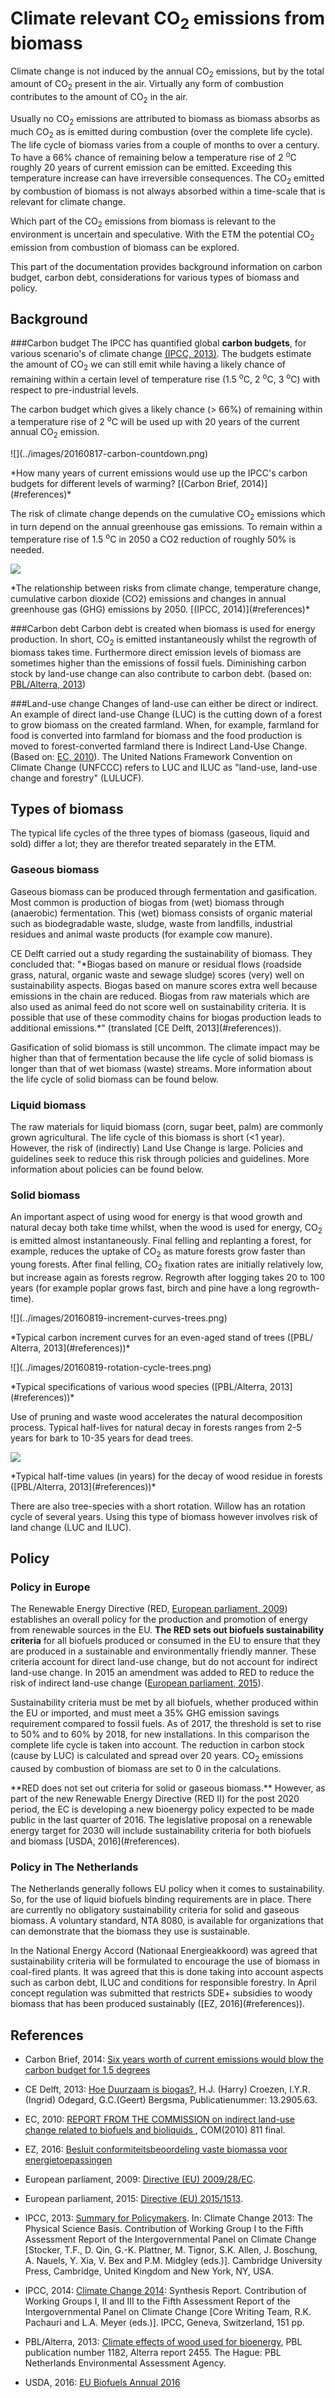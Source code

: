 # Climate relevant CO<sub>2</sub> emissions from biomass

Climate change is not induced by the annual CO<sub>2</sub> emissions, but by the total amount of CO<sub>2</sub> present in the air. Virtually any form of combustion contributes to the amount of CO<sub>2</sub> in the air.</p>Usually no CO<sub>2</sub> emissions are attributed to biomass as biomass absorbs as much CO<sub>2</sub> as is emitted during combustion (over the complete life cycle). The life cycle of biomass varies from a couple of months to over a century. To have a 66% chance of remaining below a temperature rise of 2 <sup>o</sup>C roughly 20 years of current emission can be emitted. Exceeding this temperature increase can have irreversible consequences. The CO<sub>2</sub> emitted by combustion of biomass is not always absorbed within a time-scale that is relevant for climate change.</p>Which part of the CO<sub>2</sub> emissions from biomass is relevant to the environment is uncertain and speculative. With the ETM the potential CO<sub>2</sub> emission from combustion of biomass can be explored. 
<p>
This part of the documentation provides background information on carbon budget, carbon debt, considerations for various types of biomass and policy.

Background
-------------
###Carbon budget
The IPCC has quantified global **carbon budgets**, for various scenario's of climate change [(IPCC, 2013)](#references). The budgets estimate the amount of CO<sub>2</sub> we can still emit while having a likely chance of remaining within a certain level of temperature rise (1.5 <sup>o</sup>C, 2 <sup>o</sup>C, 3 <sup>o</sup>C) with respect to pre-industrial levels.
<p>
The carbon budget which gives a likely chance (> 66%) of remaining within a temperature rise of 2 <sup>o</sup>C will be used up with 20 years of the current annual CO<sub>2</sub> emission. 
<p>
![](../images/20160817-carbon-countdown.png)
<p>
*How many years of current emissions would use up the IPCC's carbon budgets for different levels of warming? [(Carbon Brief, 2014)](#references)*
<p>
The risk of climate change depends on the cumulative CO<sub>2</sub> emissions which in turn depend on the annual greenhouse gas emissions. To remain within a temperature rise of 1.5 <sup>o</sup>C in 2050 a CO2 reduction of roughly 50% is needed.

![](../images/20160819-ipcc-risk-climate-change.png)
<p>
*The relationship between risks from climate change, temperature change, cumulative carbon dioxide (CO2) emissions and changes in annual greenhouse gas (GHG) emissions by 2050. [(IPCC, 2014)](#references)*

###Carbon debt
Carbon debt is created when biomass is used for energy production. In short, CO<sub>2</sub> is emitted instantaneously whilst the regrowth of biomass takes time. Furthermore direct emission levels of biomass are sometimes higher than the emissions of fossil fuels. Diminishing carbon stock by land-use change can also contribute to carbon debt. (based on: [PBL/Alterra, 2013](#references))

###Land-use change
Changes of land-use can either be direct or indirect. An example of direct land-use Change (LUC) is the cutting down of a forest to grow biomass on the created farmland. When, for example, farmland for food is converted into farmland for biomass and the food production is moved to forest-converted farmland there is Indirect Land-Use Change. (Based on: [EC, 2010](#references)). The United Nations Framework Convention on Climate Change (UNFCCC) refers to LUC and ILUC as "land-use, land-use change and forestry" (LULUCF).

Types of biomass
----------------
The typical life cycles of the three types of biomass (gaseous, liquid and sold) differ a lot; they are therefor treated separately in the ETM. 

### Gaseous biomass
Gaseous biomass can be produced through fermentation and gasification. Most common is production of biogas from (wet) biomass through (anaerobic) fermentation. This (wet) biomass consists of organic material such as biodegradable waste, sludge, waste from landfills, industrial residues and animal waste products (for example cow manure).
<p>
CE Delft carried out a study regarding the sustainability of biomass. They concluded that: "*Biogas based on manure or residual flows (roadside grass, natural, organic waste and sewage sludge) scores (very) well on sustainability aspects. Biogas based on manure scores extra well because emissions in the chain are reduced. Biogas from raw materials which are also used as animal feed do not score well on sustainability criteria. It is possible that use of these commodity chains for biogas production leads to additional emissions.*" (translated [CE Delft, 2013](#references)).
<p>
Gasification of solid biomass is still uncommon. The climate impact may be higher than that of fermentation because the life cycle of solid biomass is longer than that of wet biomass (waste) streams. More information about the life cycle of solid biomass can be found below.

### Liquid biomass
The raw materials for liquid biomass (corn, sugar beet, palm) are commonly grown agricultural. The life cycle of this biomass is short (<1 year). However, the risk of (indirectly) Land Use Change is large. Policies and guidelines seek to reduce this risk through policies and guidelines. More information about policies can be found below.

### Solid biomass
An important aspect of using wood for energy is that wood growth and natural decay both take time whilst, when the wood is used for energy, CO<sub>2</sub> is emitted almost instantaneously. Final felling and replanting a forest, for example, reduces the uptake of CO<sub>2</sub> as mature forests grow faster than young forests. After final felling, CO<sub>2</sub> fixation rates are initially relatively low, but increase again as forests regrow. Regrowth after logging takes 20 to 100 years (for example poplar grows fast, birch and pine have a long regrowth-time).
<p>
![](../images/20160819-increment-curves-trees.png)
<p>
*Typical carbon increment curves for an even-aged stand of trees ([PBL/
Alterra, 2013](#references))*
<P>
![](../images/20160819-rotation-cycle-trees.png)
<P>
*Typical specifications of various wood species ([PBL/Alterra, 2013](#references))*
<p>
Use of pruning and waste wood accelerates the natural decomposition process. Typical half-lives for natural decay in forests ranges from 2-5 years for bark to 10-35 years for dead trees.

![](../images/20160819-decay-of-wood.png)
<p>
*Typical half-time values (in years) for the decay of wood residue in forests ([PBL/Alterra, 2013](#references))*
<P> 
There are also tree-species with a short rotation. Willow has an rotation cycle of several years. Using this type of biomass however involves risk of land change (LUC and ILUC).

Policy
------

### Policy in Europe
The Renewable Energy Directive (RED, [European parliament, 2009](#references)) establishes an overall policy for the production and promotion of energy from renewable sources in the EU. **The RED sets out biofuels sustainability criteria** for all biofuels produced or consumed in the EU to ensure that they are produced in a sustainable and environmentally friendly manner. These criteria account for direct land-use change, but do not account for indirect land-use change. In 2015 an amendment was added to RED to reduce the risk of indirect land-use change ([European parliament, 2015](#references)).
<p>
Sustainability criteria must be met by all biofuels, whether produced within the EU or imported, and must meet a 35% GHG emission savings requirement compared to fossil fuels. As of 2017, the threshold is set to rise to 50% and to 60% by 2018, for new installations. In this comparison the complete life cycle is taken into account. The reduction in carbon stock (cause by LUC) is calculated and spread over 20 years. CO<sub>2</sub> emissions caused by combustion of biomass are set to 0 in the calculations. 
<p>
**RED does not set out criteria for solid or gaseous biomass.** However, as part of the new Renewable Energy Directive (RED II) for the post 2020 period, the EC is developing a new bioenergy policy expected to be made public in the last quarter of 2016. The legislative proposal on a renewable energy target for 2030 will include sustainability criteria for both biofuels and biomass [USDA, 2016](#references). 


### Policy in The Netherlands
The Netherlands generally follows EU policy when it comes to sustainability. So, for the use of liquid biofuels binding requirements are in place. There are currently no obligatory sustainability criteria for solid and gaseous biomass. A voluntary standard, NTA 8080, is available for organizations that can demonstrate that the biomass they use is sustainable. 
<p>
In the National Energy Accord (Nationaal Energieakkoord) was agreed that sustainability criteria will be formulated to encourage the use of biomass in coal-fired plants. It was agreed that this is done taking into account aspects such as carbon debt, ILUC and conditions for responsible forestry. In April concept regulation was submitted that restricts SDE+ subsidies to woody biomass that has been produced sustainably ([EZ, 2016](#references)).


<a name="references"></a>References
----------


- Carbon Brief, 2014: [Six years worth of current emissions would blow the carbon budget for 1.5 degrees](https://www.carbonbrief.org/six-years-worth-of-current-emissions-would-blow-the-carbon-budget-for-1-5-degrees)

- CE Delft, 2013: [Hoe Duurzaam is biogas?](http://refman.energytransitionmodel.com/publications/2046), H.J. (Harry) Croezen, I.Y.R. (Ingrid) Odegard, G.C.(Geert) Bergsma, Publicatienummer: 13.2905.63.

- EC, 2010: [REPORT FROM THE COMMISSION
on indirect land-use change related to biofuels and bioliquids ](http://refman.energytransitionmodel.com/publications/2045), COM(2010) 811 final.

- EZ, 2016: [Besluit conformiteitsbeoordeling vaste biomassa voor energietoepassingen](http://refman.energytransitionmodel.com/publications/2050)

- European parliament, 2009: [Directive (EU) 2009/28/EC](http://refman.energytransitionmodel.com/publications/2048).

- European parliament, 2015: [Directive (EU) 2015/1513](http://refman.energytransitionmodel.com/publications/2047).

- IPCC, 2013: [Summary for Policymakers](http://refman.energytransitionmodel.com/publications/2043). In: Climate Change 2013: The Physical Science Basis. Contribution of Working Group I to the Fifth Assessment Report of the Intergovernmental Panel on Climate Change [Stocker, T.F., D. Qin, G.-K. Plattner, M. Tignor, S.K. Allen, J. Boschung, A. Nauels, Y. Xia, V. Bex and P.M. Midgley (eds.)]. Cambridge University Press, Cambridge, United Kingdom and New York, NY, USA. 

- IPCC, 2014: [Climate Change 2014](http://refman.energytransitionmodel.com/publications/2042): Synthesis Report. Contribution of Working Groups I, II and III to the Fifth Assessment Report of the Intergovernmental Panel on Climate Change [Core Writing Team, R.K. Pachauri and L.A. Meyer (eds.)]. IPCC, Geneva, Switzerland, 151 pp.

- PBL/Alterra, 2013: [Climate effects of wood used for bioenergy](http://refman.energytransitionmodel.com/publications/2044), PBL publication number 1182,
Alterra report 2455. The Hague: PBL Netherlands Environmental Assessment Agency.

- USDA, 2016: [EU Biofuels Annual 2016](http://refman.energytransitionmodel.com/publications/2049)